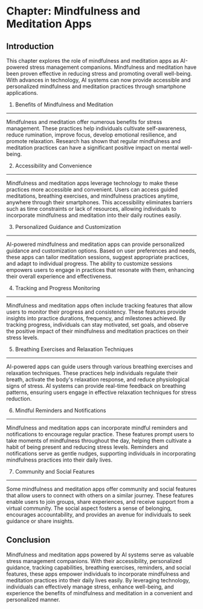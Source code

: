 Chapter: Mindfulness and Meditation Apps
========================================

Introduction
------------

This chapter explores the role of mindfulness and meditation apps as AI-powered stress management companions. Mindfulness and meditation have been proven effective in reducing stress and promoting overall well-being. With advances in technology, AI systems can now provide accessible and personalized mindfulness and meditation practices through smartphone applications.

1. Benefits of Mindfulness and Meditation
-----------------------------------------

Mindfulness and meditation offer numerous benefits for stress management. These practices help individuals cultivate self-awareness, reduce rumination, improve focus, develop emotional resilience, and promote relaxation. Research has shown that regular mindfulness and meditation practices can have a significant positive impact on mental well-being.

2. Accessibility and Convenience
--------------------------------

Mindfulness and meditation apps leverage technology to make these practices more accessible and convenient. Users can access guided meditations, breathing exercises, and mindfulness practices anytime, anywhere through their smartphones. This accessibility eliminates barriers such as time constraints or lack of resources, allowing individuals to incorporate mindfulness and meditation into their daily routines easily.

3. Personalized Guidance and Customization
------------------------------------------

AI-powered mindfulness and meditation apps can provide personalized guidance and customization options. Based on user preferences and needs, these apps can tailor meditation sessions, suggest appropriate practices, and adapt to individual progress. The ability to customize sessions empowers users to engage in practices that resonate with them, enhancing their overall experience and effectiveness.

4. Tracking and Progress Monitoring
-----------------------------------

Mindfulness and meditation apps often include tracking features that allow users to monitor their progress and consistency. These features provide insights into practice durations, frequency, and milestones achieved. By tracking progress, individuals can stay motivated, set goals, and observe the positive impact of their mindfulness and meditation practices on their stress levels.

5. Breathing Exercises and Relaxation Techniques
------------------------------------------------

AI-powered apps can guide users through various breathing exercises and relaxation techniques. These practices help individuals regulate their breath, activate the body's relaxation response, and reduce physiological signs of stress. AI systems can provide real-time feedback on breathing patterns, ensuring users engage in effective relaxation techniques for stress reduction.

6. Mindful Reminders and Notifications
--------------------------------------

Mindfulness and meditation apps can incorporate mindful reminders and notifications to encourage regular practice. These features prompt users to take moments of mindfulness throughout the day, helping them cultivate a habit of being present and reducing stress levels. Reminders and notifications serve as gentle nudges, supporting individuals in incorporating mindfulness practices into their daily lives.

7. Community and Social Features
--------------------------------

Some mindfulness and meditation apps offer community and social features that allow users to connect with others on a similar journey. These features enable users to join groups, share experiences, and receive support from a virtual community. The social aspect fosters a sense of belonging, encourages accountability, and provides an avenue for individuals to seek guidance or share insights.

Conclusion
----------

Mindfulness and meditation apps powered by AI systems serve as valuable stress management companions. With their accessibility, personalized guidance, tracking capabilities, breathing exercises, reminders, and social features, these apps empower individuals to incorporate mindfulness and meditation practices into their daily lives easily. By leveraging technology, individuals can effectively manage stress, enhance well-being, and experience the benefits of mindfulness and meditation in a convenient and personalized manner.
